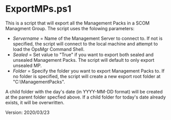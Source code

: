 # ExportMPs.ps1

This is a script that will export all the Management Packs in a SCOM Managment Group.
The script uses the folowing parameters:

 - _Servername_ = Name of the Management Server to connect to.  If not is specified, the script will connect to the local machine and attempt to load the OpsMgr Command Shell.  
 - _Sealed_ = Set value to "True" if you want to export both sealed and unsealed Management Packs.  The script will default to only export unsealed MP.
 - _Folder_ = Specify the folder you want to export Management Packs to.  If no folder is specified, the script will create a new export root folder at "C:\ManagementPacks".  

 A child folder with the day's date (in YYYY-MM-DD format) will be created at the parent folder specfied above.  If a child folder for today's date already exists, it will be overwritten.

 Version: 2020/03/23
